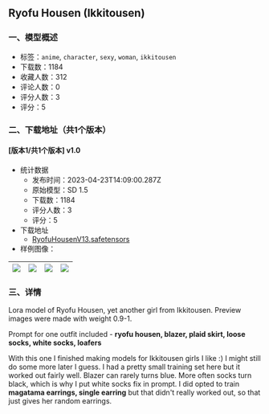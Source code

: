 ## Ryofu Housen (Ikkitousen)
### 一、模型概述

- 标签：`anime`, `character`, `sexy`, `woman`, `ikkitousen`
- 下载数：1184
- 收藏人数：312
- 评论人数：0
- 评分人数：3
- 评分：5

### 二、下载地址（共1个版本）

#### [版本1/共1个版本] v1.0

- 统计数据
  - 发布时间：2023-04-23T14:09:00.287Z
  - 原始模型：SD 1.5
  - 下载数：1184
  - 评分人数：3
  - 评分：5
- 下载地址
  - [RyofuHousenV13.safetensors](https://civitai.com/api/download/models/53244)
- 样例图像：

| <img src="https://image.civitai.com/xG1nkqKTMzGDvpLrqFT7WA/b91e2219-ebd6-4efe-70c4-979c68d3cf00/width=450/575525.jpeg" /> | <img src="https://image.civitai.com/xG1nkqKTMzGDvpLrqFT7WA/b6d44785-9893-4c35-f500-a14ae4133e00/width=450/575521.jpeg" /> | <img src="https://image.civitai.com/xG1nkqKTMzGDvpLrqFT7WA/03c5def1-e825-4707-6278-93fdc10bd500/width=450/575522.jpeg" /> | <img src="https://image.civitai.com/xG1nkqKTMzGDvpLrqFT7WA/af306f30-7287-49f9-b43b-91604c1e2200/width=450/575523.jpeg" /> |
| ---- | ---- | ---- | ---- |


### 三、详情
<p>Lora model of Ryofu Housen, yet another girl from Ikkitousen. Preview images were made with weight 0.9-1.</p><p>Prompt for one outfit included - <strong>ryofu housen, blazer, plaid skirt, loose socks, white socks, loafers</strong></p><p>With this one I finished making models for Ikkitousen girls I like :) I might still do some more later I guess. I had a pretty small training set here but it worked out fairly well. Blazer can rarely turns blue. More often socks turn black, which is why I put white socks fix in prompt. I did opted to train <strong>magatama earrings, single earring</strong> but that didn't really worked out, so that just gives her random earrings. </p>